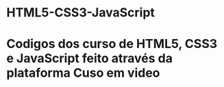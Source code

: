 # HTML5-CSS3-JavaScript

#  Codigos dos curso de HTML5, CSS3 e JavaScript feito através da plataforma Cuso em video

